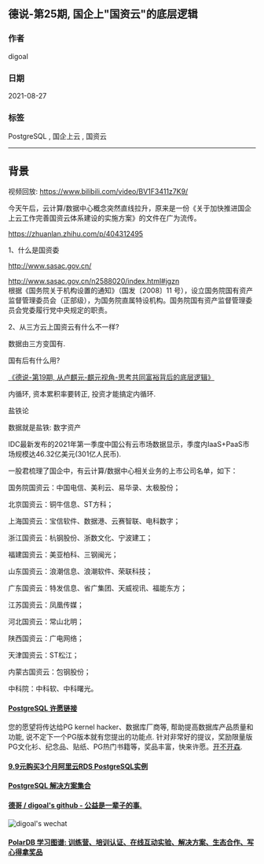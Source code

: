 ## 德说-第25期, 国企上"国资云"的底层逻辑                    
                    
### 作者                    
digoal                    
                    
### 日期                    
2021-08-27                     
                    
### 标签                    
PostgreSQL , 国企上云 , 国资云                      
                    
----                    
                    
## 背景        
视频回放: https://www.bilibili.com/video/BV1F3411z7K9/  
  
今天午后，云计算/数据中心概念突然直线拉升，原来是一份《关于加快推进国企上云工作完善国资云体系建设的实施方案》的文件在广为流传。    
    
https://zhuanlan.zhihu.com/p/404312495    
    
1、什么是国资委    
    
http://www.sasac.gov.cn/    
    
http://www.sasac.gov.cn/n2588020/index.html#jgzn    
根据《国务院关于机构设置的通知》（国发〔2008〕11 号），设立国务院国有资产监督管理委员会（正部级），为国务院直属特设机构。国务院国有资产监督管理委员会党委履行党中央规定的职责。    
    
    
2、从三方云上国资云有什么不一样?      
    
数据由三方变国有.     
    
国有后有什么用?     
    
[《德说-第19期, 从卢麒元-麒元视角-思考共同富裕背后的底层逻辑》](../202108/20210823_06.md)      
    
内循环, 资本累积率要转正, 投资才能搞定内循环.      
    
盐铁论    
    
数据就是盐铁: 数字资产    
    
IDC最新发布的2021年第一季度中国公有云市场数据显示，季度内IaaS+PaaS市场规模达46.32亿美元(301亿人民币).      
    
    
一股君梳理了国企中，有云计算/数据中心相关业务的上市公司名单，如下：    
    
国务院国资云：中国电信、美利云、易华录、太极股份；    
    
北京国资云：铜牛信息、ST方科；    
    
上海国资云：宝信软件、数据港、云赛智联、电科数字；    
    
浙江国资云：杭钢股份、浙数文化、宁波建工；    
    
福建国资云：美亚柏科、三钢闽光；    
    
山东国资云：浪潮信息、浪潮软件、荣联科技；    
    
广东国资云：特发信息、省广集团、天威视讯、福能东方；    
    
江苏国资云：凤凰传媒；    
    
河北国资云：常山北明；    
    
陕西国资云：广电网络；    
    
天津国资云：ST松江；    
    
内蒙古国资云：包钢股份；    
    
中科院：中科软、中科曙光。    
      
      
  
#### [PostgreSQL 许愿链接](https://github.com/digoal/blog/issues/76 "269ac3d1c492e938c0191101c7238216")
您的愿望将传达给PG kernel hacker、数据库厂商等, 帮助提高数据库产品质量和功能, 说不定下一个PG版本就有您提出的功能点. 针对非常好的提议，奖励限量版PG文化衫、纪念品、贴纸、PG热门书籍等，奖品丰富，快来许愿。[开不开森](https://github.com/digoal/blog/issues/76 "269ac3d1c492e938c0191101c7238216").  
  
  
#### [9.9元购买3个月阿里云RDS PostgreSQL实例](https://www.aliyun.com/database/postgresqlactivity "57258f76c37864c6e6d23383d05714ea")
  
  
#### [PostgreSQL 解决方案集合](https://yq.aliyun.com/topic/118 "40cff096e9ed7122c512b35d8561d9c8")
  
  
#### [德哥 / digoal's github - 公益是一辈子的事.](https://github.com/digoal/blog/blob/master/README.md "22709685feb7cab07d30f30387f0a9ae")
  
  
![digoal's wechat](../pic/digoal_weixin.jpg "f7ad92eeba24523fd47a6e1a0e691b59")
  
  
#### [PolarDB 学习图谱: 训练营、培训认证、在线互动实验、解决方案、生态合作、写心得拿奖品](https://www.aliyun.com/database/openpolardb/activity "8642f60e04ed0c814bf9cb9677976bd4")
  
